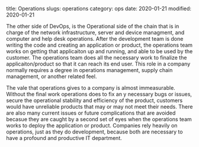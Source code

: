 title: Operations
slugs: operations
category: ops
date: 2020-01-21
modified: 2020-01-21

The other side of DevOps, is the Operational side of the chain that is in charge of the network infrastructure, server and device managment, and computer and help desk operations. After the development team is done writing the code and creating an application or product, the operations team works on getting that applicaiton up and running, and able to be used by the customer. The operations team does all the necessary work to finalize the applicaiton/product so that it can reach its end user. This role in a company normally requires a degree in operations management, supply chain management, or another related feel.

The vale that operations gives to a company is almost immeasurable. Without the final work operations does to fix an y necessary bugs or issues, secure the operational stability and efficiency of the product, customers would have unreliable products that may or may not meet their needs. There are also many current issues or future complications that are avoided becasue they are caught by a second set of eyes when the operations team works to deploy the application or product. Companies rely heavily on operations, just as they do development, because both are necessary to have a profound and productive IT department. 
